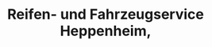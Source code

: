 ---
title: "Reifen- und Fahrzeugservice Heppenheim,"
url: /heppenheim/reifen-und-fahrzeugservice-heppenheim/
shop: Autowerkstatt
---